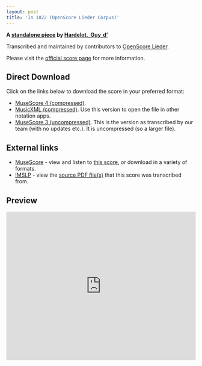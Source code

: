 ```yaml
---
layout: post
title: 'In 1822 (OpenScore Lieder Corpus)'
---
```


__A [standalone piece](https://fourscoreandmore.org/openscore/lieder/Hardelot,_Guy_d’/_/) by [Hardelot,_Guy_d’](https://fourscoreandmore.org/openscore/lieder/Hardelot,_Guy_d’)__

Transcribed and maintained by contributors to [OpenScore Lieder].

Please visit the [official score page] for more information.

[official score page]: https://musescore.com/openscore-lieder-corpus/scores/6629787
[OpenScore Lieder]: https://musescore.com/openscore-lieder-corpus

## Direct Download

Click on the links below to download the score in your preferred format:
- [MuseScore 4 (compressed)](https://github.com/openscore/lieder/blob/main/scores/Hardelot,_Guy_d’/_/In_1822/lc6629787.mscz?raw=true).
- [MusicXML (compressed)](https://github.com/openscore/lieder/blob/main/scores/Hardelot,_Guy_d’/_/In_1822/lc6629787.mxl?raw=true). Use this version to open the file in other notation apps.
- [MuseScore 3 (uncompressed)](https://github.com/openscore/lieder/blob/main/scores/Hardelot,_Guy_d’/_/In_1822/lc6629787.mscx?raw=true). This is the version as transcribed by our team (with no updates etc.). It is uncompressed (so a larger file).

## External links

- [MuseScore] - view and listen to [this score][MuseScore], or download in a variety of formats.
- [IMSLP] - view the [source PDF file(s)][IMSLP] that this score was transcribed from.

[MuseScore]: https://musescore.com/score/6629787
[IMSLP]: https://imslp.org/wiki/Special:ReverseLookup/556523

## Preview

<iframe width="100%" height="394" src="https://musescore.com/openscore-lieder-corpus/scores/6629787/embed" frameborder="0" allowfullscreen allow="autoplay; fullscreen"></iframe>
